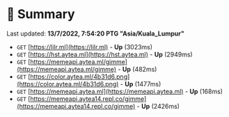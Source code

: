 # 📖 Summary
Last updated: **13/7/2022, 7:54:20 PTG "Asia/Kuala_Lumpur"**

- `GET` [https://lilr.ml](https://lilr.ml) - **Up** (3023ms)
- `GET` [https://hst.aytea.ml](https://hst.aytea.ml) - **Up** (2949ms)
- `GET` [https://memeapi.aytea.ml/gimme](https://memeapi.aytea.ml/gimme) - **Up** (482ms)
- `GET` [https://color.aytea.ml/4b31d6.png](https://color.aytea.ml/4b31d6.png) - **Up** (1477ms)
- `GET` [https://memeapi.aytea.ml](https://memeapi.aytea.ml) - **Up** (168ms)
- `GET` [https://memeapi.aytea14.repl.co/gimme](https://memeapi.aytea14.repl.co/gimme) - **Up** (2426ms)
